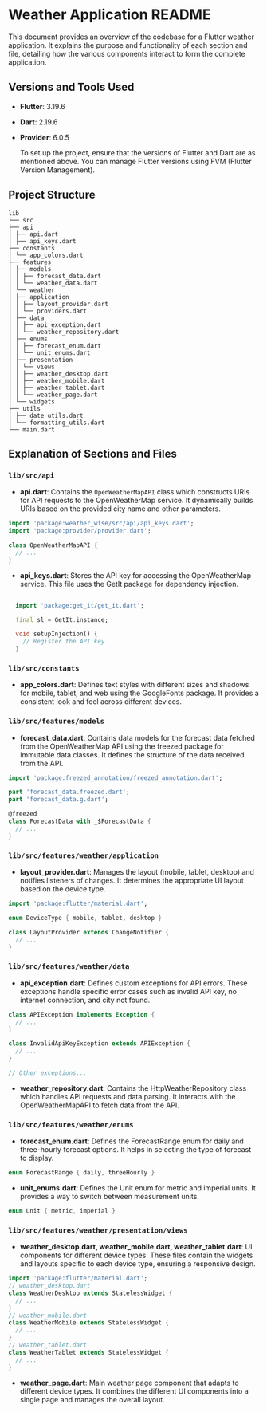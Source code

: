 <!-- @format -->

# Weather Application README

This document provides an overview of the codebase for a Flutter weather application. It explains the purpose and functionality of each section and file, detailing how the various components interact to form the complete application.

## Versions and Tools Used

- **Flutter**: 3.19.6
- **Dart**: 2.19.6
- **Provider**: 6.0.5

  To set up the project, ensure that the versions of Flutter and Dart are as mentioned above. You can manage Flutter versions using FVM (Flutter Version Management).

## Project Structure

```folder structure
lib
└── src
├── api
│ ├── api.dart
│ ├── api_keys.dart
├── constants
│ └── app_colors.dart
├── features
│ ├── models
│ │ ├── forecast_data.dart
│ │ └── weather_data.dart
│ └── weather
│ ├── application
│ │ ├── layout_provider.dart
│ │ └── providers.dart
│ ├── data
│ │ ├── api_exception.dart
│ │ └── weather_repository.dart
│ ├── enums
│ │ ├── forecast_enum.dart
│ │ └── unit_enums.dart
│ ├── presentation
│ │ └── views
│ │ ├── weather_desktop.dart
│ │ ├── weather_mobile.dart
│ │ ├── weather_tablet.dart
│ │ └── weather_page.dart
│ └── widgets
├── utils
│ ├── date_utils.dart
│ └── formatting_utils.dart
└── main.dart
```

## Explanation of Sections and Files

### `lib/src/api`

- **api.dart**: Contains the `OpenWeatherMapAPI` class which constructs URIs for API requests to the OpenWeatherMap service. It dynamically builds URIs based on the provided city name and other parameters.

```dart
import 'package:weather_wise/src/api/api_keys.dart';
import 'package:provider/provider.dart';

class OpenWeatherMapAPI {
  // ...
}
```

- **api_keys.dart**: Stores the API key for accessing the OpenWeatherMap service. This file uses the GetIt package for dependency injection.

```dart

  import 'package:get_it/get_it.dart';

  final sl = GetIt.instance;

  void setupInjection() {
    // Register the API key
  }
```

### `lib/src/constants`

- **app_colors.dart**: Defines text styles with different sizes and shadows for mobile, tablet, and web using the GoogleFonts package. It provides a consistent look and feel across different devices.

### `lib/src/features/models`

- **forecast_data.dart**: Contains data models for the forecast data fetched from the OpenWeatherMap API using the freezed package for immutable data classes. It defines the structure of the data received from the API.

```dart
import 'package:freezed_annotation/freezed_annotation.dart';

part 'forecast_data.freezed.dart';
part 'forecast_data.g.dart';

@freezed
class ForecastData with _$ForecastData {
  // ...
}
```

### `lib/src/features/weather/application`

- **layout_provider.dart**: Manages the layout (mobile, tablet, desktop) and notifies listeners of changes. It determines the appropriate UI layout based on the device type.

```dart
import 'package:flutter/material.dart';

enum DeviceType { mobile, tablet, desktop }

class LayoutProvider extends ChangeNotifier {
  // ...
}
```

### `lib/src/features/weather/data`

- **api_exception.dart**: Defines custom exceptions for API errors. These exceptions handle specific error cases such as invalid API key, no internet connection, and city not found.

```dart
class APIException implements Exception {
  // ...
}

class InvalidApiKeyException extends APIException {
  // ...
}

// Other exceptions...
```

- **weather_repository.dart**: Contains the HttpWeatherRepository class which handles API requests and data parsing. It interacts with the OpenWeatherMapAPI to fetch data from the API.

### `lib/src/features/weather/enums`

- **forecast_enum.dart**: Defines the ForecastRange enum for daily and three-hourly forecast options. It helps in selecting the type of forecast to display.

```dart
enum ForecastRange { daily, threeHourly }
```

- **unit_enums.dart**: Defines the Unit enum for metric and imperial units. It provides a way to switch between measurement units.

```dart
enum Unit { metric, imperial }
```

### `lib/src/features/weather/presentation/views`

- **weather_desktop.dart, weather_mobile.dart, weather_tablet.dart**: UI components for different device types. These files contain the widgets and layouts specific to each device type, ensuring a responsive design.

```dart
import 'package:flutter/material.dart';
// weather_desktop.dart
class WeatherDesktop extends StatelessWidget {
  // ...
}
// weather_mobile.dart
class WeatherMobile extends StatelessWidget {
  // ...
}
// weather_tablet.dart
class WeatherTablet extends StatelessWidget {
  // ...
}
```

- **weather_page.dart**: Main weather page component that adapts to different device types. It combines the different UI components into a single page and manages the overall layout.

